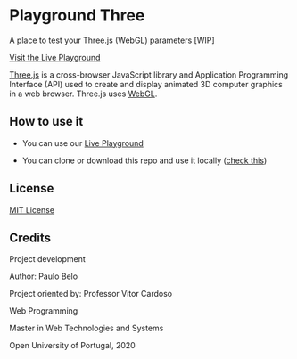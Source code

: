 # Playground Three
A place to test your Three.js (WebGL) parameters [WIP]


[Visit the Live Playground](https://pjbelo.github.io/playground-three/)


[Three.js](https://threejs.org/) is a cross-browser JavaScript library and Application Programming Interface (API) used to create and display animated 3D computer graphics in a web browser. Three.js uses [WebGL](https://developer.mozilla.org/en-US/docs/Web/API/WebGL_API).


## How to use it

- You can use our [Live Playground](https://pjbelo.github.io/playground-three/)

- You can clone or download this repo and use it locally ([check this](https://threejs.org/docs/index.html#manual/en/introduction/How-to-run-things-locally))


## License

[MIT License](https://github.com/pjbelo/playground-three/blob/master/LICENSE)

## Credits

Project development

Author: Paulo Belo

Project oriented by: Professor Vitor Cardoso

Web Programming 

Master in Web Technologies and Systems 

Open University of Portugal, 2020
